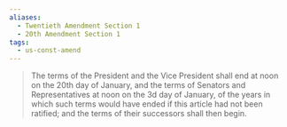 ```yaml
---
aliases:
  - Twentieth Amendment Section 1
  - 20th Amendment Section 1
tags:
  - us-const-amend
---
```

> The terms of the President and the Vice President shall end at noon on the 20th day of January, and the terms of Senators and Representatives at noon on the 3d day of January, of the years in which such terms would have ended if this article had not been ratified; and the terms of their successors shall then begin.

